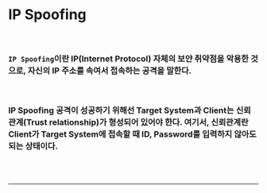 # **IP Spoofing**

<br>

### `IP Spoofing`이란 IP(Internet Protocol) 자체의 보얀 취약점을 악용한 것으로, **자신의 IP 주소를 속여서 접속**하는 공격을 말한다.

<br>

### IP Spoofing 공격이 성공하기 위해선 Target System과 Client는 신뢰 관계(Trust relationship)가 형성되어 있어야 한다. 여기서, 신뢰관계란 Client가 Target System에 접속할 때 ID, Password를 입력하지 않아도 되는 상태이다.

<br><br>

- - -
<br>




